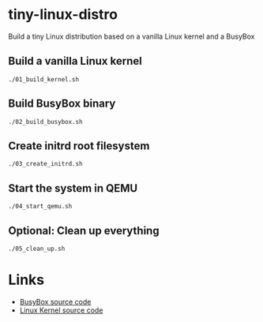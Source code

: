 # tiny-linux-distro
Build a tiny Linux distribution based on a vanilla Linux kernel and a BusyBox

## Build a vanilla Linux kernel
```shell
./01_build_kernel.sh
```

## Build BusyBox binary
```shell
./02_build_busybox.sh
```

## Create initrd root filesystem
```shell
./03_create_initrd.sh
```

## Start the system in QEMU
```shell
./04_start_qemu.sh
```

## Optional: Clean up everything
```shell
./05_clean_up.sh
```

# Links
* [BusyBox source code](https://busybox.net/downloads/)
* [Linux Kernel source code](https://mirrors.edge.kernel.org/pub/linux/kernel/v5.x/)
